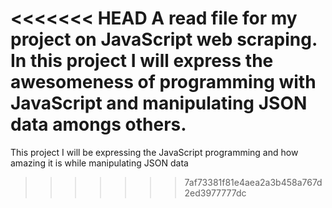 <<<<<<< HEAD
A read file for my project on JavaScript web scraping.
In this project I will express the awesomeness of programming with JavaScript and manipulating JSON data amongs others. 
=======
This project I will be expressing the JavaScript programming and how amazing it is while manipulating JSON data
>>>>>>> 7af73381f81e4aea2a3b458a767d2ed3977777dc
